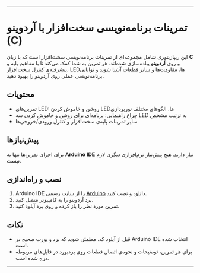 
---

# تمرینات برنامه‌نویسی سخت‌افزار با آردوینو (C)

این ریپازیتوری شامل مجموعه‌ای از تمرینات برنامه‌نویسی سخت‌افزار است که با زبان **C** و روی **آردوینو** پیاده‌سازی شده‌اند. هر تمرین به شما کمک می‌کند تا با مفاهیم پایه و پیشرفته‌ی کنترل سخت‌افزار، LEDها، مقاومت‌ها و سایر قطعات آشنا شوید و توانایی برنامه‌نویسی عملی روی آردوینو را بهبود دهید.

## محتویات

* تمرین‌های LED: روشن و خاموش کردن LEDها، الگوهای مختلف نورپردازی
* چراغ راهنمایی: برنامه‌ای برای روشن و خاموش کردن سه LED به ترتیب مشخص
* سایر تمرینات پایه‌ی سخت‌افزار و کنترل ورودی/خروجی‌ها

## پیش‌نیازها

برای اجرای تمرین‌ها تنها به **Arduino IDE** نیاز دارید. هیچ پیش‌نیاز نرم‌افزاری دیگری لازم نیست.

## نصب و راه‌اندازی

1. Arduino IDE را از سایت رسمی [Arduino](https://www.arduino.cc/en/software) دانلود و نصب کنید.
2. برد آردوینو را به کامپیوتر متصل کنید.
3. تمرین مورد نظر را باز کرده و روی برد آپلود کنید.

## نکات

* قبل از آپلود کد، مطمئن شوید که برد و پورت صحیح در Arduino IDE انتخاب شده است.
* برای هر تمرین، توضیحات و نحوه‌ی اتصال قطعات روی بردبورد در فایل‌های مربوطه درج شده است.

---


